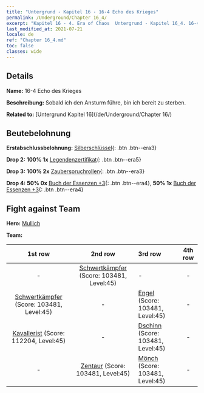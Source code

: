 ```yaml
---
title: "Untergrund - Kapitel 16 - 16-4 Echo des Krieges"
permalink: /Underground/Chapter 16_4/
excerpt: "Kapitel 16 - 4. Era of Chaos  Untergrund - Kapitel 16_4. 16-4 Echo des Krieges"
last_modified_at: 2021-07-21
locale: de
ref: "Chapter 16_4.md"
toc: false
classes: wide
---
```


## Details

 **Name:** 16-4 Echo des Krieges

 **Beschreibung:** Sobald ich den Ansturm führe, bin ich bereit zu sterben.

 **Related to:** [Untergrund Kapitel 16](/de/Underground/Chapter 16/)

## Beutebelohnung

 **Erstabschlussbelohnung:** [Silberschlüssel](/ItemsDE/con_693/){: .btn .btn--era3}

 **Drop 2:** **100% 1x** [Legendenzertifikat](/ItemsDE/mat_67/){: .btn .btn--era5}

 **Drop 3:** **100% 2x** [Zauberspruchrollen](/ItemsDE/con_694/){: .btn .btn--era3}

 **Drop 4:** **50% 0x** [Buch der Essenzen +3](/ItemsDE/mat_60/){: .btn .btn--era4}, **50% 1x** [Buch der Essenzen +3](/ItemsDE/mat_60/){: .btn .btn--era4}


## Fight against Team
 **Hero:** [Mullich](/de/heroes/Mullich/)

 **Team:**


  | 1st row | 2nd row | 3rd row | 4th row |
  |:----:|:----:|:----|:----:|
  | - | [Schwertkämpfer](/de/units/Swordsman/) (Score: 103481, Level:45)  | - | - |
  | [Schwertkämpfer](/de/units/Swordsman/) (Score: 103481, Level:45)  | - | [Engel](/de/units/Angel/) (Score: 103481, Level:45)  | - |
  | [Kavallerist](/de/units/Cavalier/) (Score: 112204, Level:45)  | - | [Dschinn](/de/units/Genie/) (Score: 103481, Level:45)  | - |
  | - | [Zentaur](/de/units/Centaur/) (Score: 103481, Level:45)  | [Mönch](/de/units/Monk/) (Score: 103481, Level:45)  | - |


